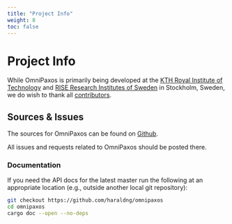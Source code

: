 ```yaml
---
title: "Project Info"
weight: 8
toc: false
---
```

# Project Info

While OmniPaxos is primarily being developed at the [KTH Royal Institute of Technology](https://www.kth.se/en) and [RISE Research Institutes of Sweden](https://www.ri.se/en) in Stockholm, Sweden, we do wish to thank all [contributors](https://github.com/haraldng/omnipaxos/graphs/contributors).

<!-- ## Releases

OmniPaxos releases are hosted on [crates.io](https://crates.io/crates/omnipaxos). -->

<!-- ## API Documentation

OmniPaxos API docs are hosted on [docs.rs](https://docs.rs/kompact/latest/kompact/). -->

## Sources & Issues

The sources for OmniPaxos can be found on [Github](https://github.com/haraldng/omnipaxos).

All issues and requests related to OmniPaxos should be posted there.

<!---
## Bleeding Edge

This tutorial is built off the `master` branch on GitHub and thus tends to be a bit ahead of what is available in a release.
If you would like to try out new features before they are released, you can add the following to your `Cargo.toml`:

```toml
omnipaxos_core = { git = "https://github.com/haraldng/omnipaxos", branch = "master" }
```
--->

### Documentation

If you need the API docs for the latest master run the following at an appropriate location (e.g., outside another local git repository):

```bash
git checkout https://github.com/haraldng/omnipaxos
cd omnipaxos
cargo doc --open --no-deps
```
